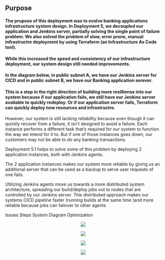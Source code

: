 ## Purpose
#### The prupose of this deployment was to evolve banking applications infrastructure system design. In Deployment 5, we decoupled our application and Jenkins server, partially solving the single point of failure problem. We also solved the problem of slow, error prone, manual infrastructre deployment by using Terraform (an Infrastructure As Code tool). 
#### While this increased the speed and consistency of our infrastructure deployment, our system design still needed improvements.

#### In the diagram below, in public subnet A, we have our Jenkins server for CICD and in public subnet B, we have our Banking application serever. 
#### This is a step in the right direction of building more resilliense into our system because if our application fails, we still have our Jenkins server available to quickly redeploy. Or if our application server fails, Terraform can quickly deploy new resources and infrastructre.

However, our system is still lacking reliability because even though it can quickly recover from a failure, it isn’t designed to avoid a failure. Each instance performs a different task that’s required for our system to function the way we intend for it to. But if one of those instances goes down, our customers may not be able to do any banking transactions. 

Deployment 5.1 helps to solve some of this problem by deploying 2 application instances, both with Jenkins agents. 

The 2 application instances makes our system more reliable by giving us an additional server that can be used as a backup to serve user requests of one fails. 

Utilizing Jenkins agents move us towards a more distributed system architecture, spreading our build/deploy jobs out to nodes that are controlled by our Jenkins server. This distributed approach makes our systems CICD pipeline faster (running builds at the same time )and more reliable because jobs can failover to other agents


Issues
Steps
System Diagram
Optimization


<p align="center">
<img src="https://github.com/djtoler/Deployment5.1/blob/main/dp5.1Diagram.drawio.png">
</p>

<p align="center">
<img src="https://github.com/djtoler/Deployment5.1/blob/main/dp5.1_jenkins_success.PNG">
</p>

<p align="center">
<img src="https://github.com/djtoler/Deployment5.1/blob/main/app_success.PNG">
</p>

<p align="center">
<img src="https://github.com/djtoler/Deployment5.1/blob/main/app_success2.PNG">
</p>
